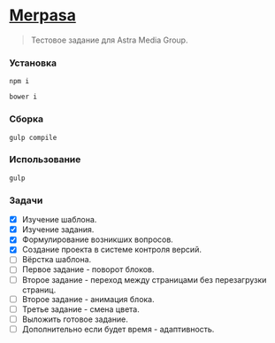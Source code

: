 ﻿[Merpasa](https://stillst.github.io/Merpasa/dist/)
=====================================================================

> Тестовое задание для Astra Media Group.

### Установка

```
npm i
```
```
bower i
```

### Сборка

```
gulp compile
```

### Использование
```
gulp
```

### Задачи

- [x] Изучение шаблона.
- [x] Изучение задания.
- [x] Формулирование возникших вопросов.
- [x] Создание проекта в системе контроля версий.
- [ ] Вёрстка шаблона.
- [ ] Первое задание - поворот блоков.
- [ ] Второе задание - переход между страницами без перезагрузки страниц.
- [ ] Второе задание - анимация блока.
- [ ] Третье задание - смена цвета.
- [ ] Выложить готовое задание.
- [ ] Дополнительно если будет время - адаптивность.